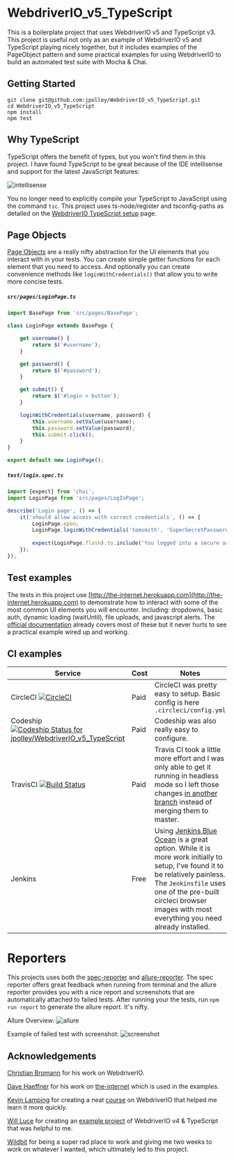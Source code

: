 # WebdriverIO_v5_TypeScript

This is a boilerplate project that uses WebdriverIO v5 and TypeScript v3. This project is useful not only as an example of WebdriverIO v5 and TypeScript playing nicely together, but it includes examples of the PageObject pattern and some practical examples for using WebdriverIO to build an automated test suite with Mocha & Chai.

## Getting Started
```
git clone git@github.com:jpolley/WebdriverIO_v5_TypeScript.git
cd WebdriverIO_v5_TypeScript
npm install
npm test
```

## Why TypeScript
TypeScript offers the benefit of types, but you won't find them in this project. I have found TypeScript to be great because of the IDE intellisense and support for the latest JavaScript features: 

![intellisense](https://github.com/jpolley/WebdriverIO_v5_TypeScript/blob/master/src/assets/intellisense.png)

You no longer need to explicitly compile your TypeScript to JavaScript using the command `tsc`. This project uses ts-node/register and tsconfig-paths as detailed on the [WebdriverIO TypeScript setup](https://webdriver.io/docs/typescript.html) page. 

## Page Objects

[Page Objects](https://martinfowler.com/bliki/PageObject.html) are a really nifty abstraction for the UI elements that you interact with in your tests. You can create simple getter functions for each element that you need to access. And optionally you can create convenience methods like `loginWithCredentials()` that allow you to write more concise tests. 

##### `src/pages/LoginPage.ts`

```typescript
import BasePage from 'src/pages/BasePage';

class LoginPage extends BasePage {

    get username() {
        return $('#username');
    }

    get password() {
        return $('#password');
    }

    get submit() {
        return $('#login > button');
    }

    loginWithCredentials(username, password) {
        this.username.setValue(username);
        this.password.setValue(password);
        this.submit.click();
    }
}

export default new LoginPage();
```

##### `test/login.spec.ts`


```typescript
import {expect} from 'chai';
import LoginPage from 'src/pages/LogInPage';

describe('Login page', () => {
    it('should allow access with correct credentials', () => {
        LoginPage.open;
        LoginPage.loginWithCredentials('tomsmith', 'SuperSecretPassword!');
        
        expect(LoginPage.flash).to.include('You logged into a secure area!');
    });
});
```

## Test examples
The tests in this project use [http://the-internet.herokuapp.com](http://the-internet.herokuapp.com) to demonstrate how to interact with some of the most common UI elements you will encounter. Including: dropdowns, basic auth, dynamic loading (waitUntil), file uploads, and javascript alerts. The [official documentation](https://webdriver.io/docs/api.html) already covers most of these but it never hurts to see a practical example wired up and working. 

## CI examples

| Service | Cost | Notes  |
| --- | ---| --- |
| CircleCI [![CircleCI](https://circleci.com/gh/jpolley/WebdriverIO_v5_TypeScript/tree/master.svg?style=svg)](https://circleci.com/gh/jpolley/WebdriverIO_v5_TypeScript/tree/master) | Paid | CircleCI was pretty easy to setup. Basic config is here `.circleci/config.yml` |
| Codeship [![Codeship Status for jpolley/WebdriverIO_v5_TypeScript](https://app.codeship.com/projects/025dab80-3170-0137-1949-12f5204c6489/status?branch=master)](https://app.codeship.com/) | Paid | Codeship was also really easy to configure. |
| TravisCI [![Build Status](https://travis-ci.org/jpolley/WebdriverIO_v5_TypeScript.svg?branch=travisci)](https://travis-ci.org/jpolley/WebdriverIO_v5_TypeScript) | Paid | Travis CI took a little more effort and I was only able to get it running in headless mode so I left those changes [in another branch](https://github.com/jpolley/WebdriverIO_v5_TypeScript/tree/travisci) instead of merging them to master. |
| Jenkins | Free | Using [Jenkins Blue Ocean](https://jenkins.io/doc/book/blueocean/getting-started/) is a great option. While it is more work initially to setup, I've found it to be relatively painless. The `Jenkinsfile` uses one of the pre-built circleci browser images with most everything you need already installed. |  

# Reporters
This projects uses both the [spec-reporter](https://webdriver.io/docs/spec-reporter.html) and [allure-reporter](https://webdriver.io/docs/allure-reporter.html). The spec reporter offers great feedback when running from terminal and the allure reporter provides you with a nice report and screenshots that are automatically attached to failed tests. After running your the tests, run `npm run report` to generate the allure report. It's nifty. 

Allure Overview: 
![allure](https://github.com/jpolley/WebdriverIO_v5_TypeScript/blob/master/src/assets/allure.png)

Example of failed test with screenshot: 
![screenshot](https://github.com/jpolley/WebdriverIO_v5_TypeScript/blob/master/src/assets/screenshot.png)

## Acknowledgements
[Christian Bromann](https://github.com/christian-bromann) for his work on WebdriverIO.

[Dave Haeffner](https://github.com/tourdedave) for his work on [the-internet](http://the-internet.herokuapp.com) which is used in the examples.

[Kevin Lamping](https://github.com/klamping) for creating a neat [course](https://learn.webdriver.io/) on WebdriverIO that helped me learn it more quickly. 
 
[Will Luce](https://github.com/WillLuce) for creating an [example project](https://github.com/WillLuce/WebdriverIO_Typescript) of WebdriverIO v4 & TypeScript that was helpful to me.

[Wildbit](https://wildbit.com/) for being a super rad place to work and giving me two weeks to work on whatever I wanted, which ultimately led to this project.
